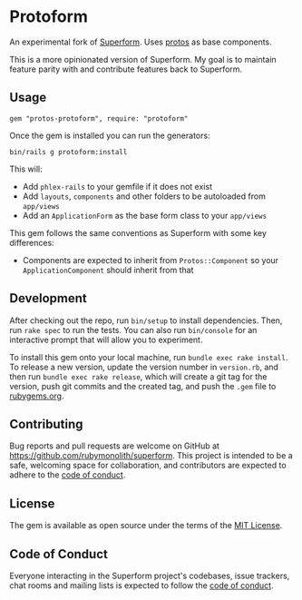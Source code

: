 # Protoform

An experimental fork of [Superform](https://github.com/rubymonolith/superform).
Uses [protos](https://github.com/inhouse-work/protos) as base components.

This is a more opinionated version of Superform. My goal is to maintain feature
parity with and contribute features back to Superform.

## Usage

```
gem "protos-protoform", require: "protoform"
```

Once the gem is installed you can run the generators:

```
bin/rails g protoform:install
```

This will:

- Add `phlex-rails` to your gemfile if it does not exist
- Add `layouts`, `components` and other folders to be autoloaded from `app/views`
- Add an `ApplicationForm` as the base form class to your `app/views`

This gem follows the same conventions as Superform with some key differences:

- Components are expected to inherit from `Protos::Component` so your
  `ApplicationComponent` should inherit from that

## Development

After checking out the repo, run `bin/setup` to install dependencies. Then, run
`rake spec` to run the tests. You can also run `bin/console` for an interactive
prompt that will allow you to experiment.

To install this gem onto your local machine, run `bundle exec rake install`. To
release a new version, update the version number in `version.rb`, and then run
`bundle exec rake release`, which will create a git tag for the version, push
git commits and the created tag, and push the `.gem` file to
[rubygems.org](https://rubygems.org).

## Contributing

Bug reports and pull requests are welcome on GitHub at
https://github.com/rubymonolith/superform. This project is intended to be
a safe, welcoming space for collaboration, and contributors are expected to
adhere to the [code of
conduct](https://github.com/rubymonolith/superform/blob/main/CODE_OF_CONDUCT.md).

## License

The gem is available as open source under the terms of the
[MIT License](https://opensource.org/licenses/MIT).

## Code of Conduct

Everyone interacting in the Superform project's codebases, issue trackers, chat
rooms and mailing lists is expected to follow the
[code of conduct](https://github.com/rubymonolith/superform/blob/main/CODE_OF_CONDUCT.md).
